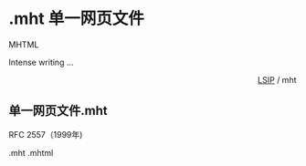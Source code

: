 .mht 单一网页文件
================
MHTML


Intense writing ...

<div align="right"><a href="." title="大规模集成网页">LSIP</a> / mht</div>


单一网页文件.mht
---------------
RFC 2557（1999年)

.mht	.mhtml

